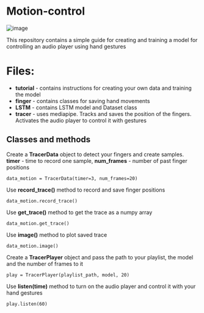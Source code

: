 # Motion-control
![image](https://user-images.githubusercontent.com/89237314/185569686-482c8c65-fe32-423e-af74-693ed5d1d880.png)

This repository contains a simple guide for creating and training a model for controlling an audio player using hand gestures

# Files:

- **tutorial** - contains instructions for creating your own data and training the model
- **finger** - contains classes for saving hand movements
- **LSTM** - contains LSTM model and Dataset class
- **tracer** - uses mediapipe. Tracks and saves the position of the fingers. Activates the audio player to control it with gestures

## Classes and methods
Create a **TracerData** object to detect your fingers and create samples. **timer** - time to record one sample, **num_frames** - number of past finger positions 

    data_motion = TracerData(timer=3, num_frames=20)
    
Use **record_trace()** method to record and save finger positions

    data_motion.record_trace()

Use **get_trace()** method to get the trace as a numpy array

    data_motion.get_trace()
    
Use **image()** method to plot saved trace

    data_motion.image()
    
Create a **TracerPlayer** object and pass the path to your playlist, the model and the number of frames to it

    play = TracerPlayer(playlist_path, model, 20)
    
Use **listen(time)** method to turn on the audio player and control it with your hand gestures

    play.listen(60)


